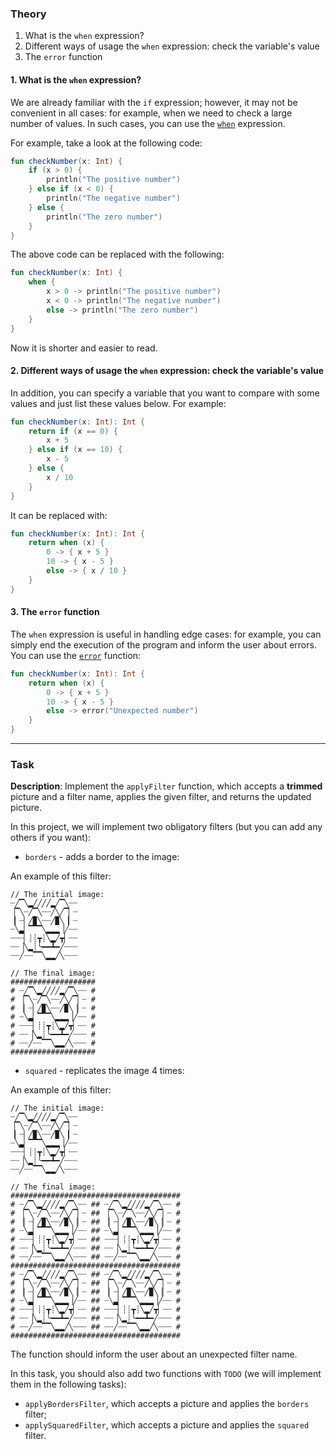 ### Theory

1. What is the `when` expression?
2. Different ways of usage the `when` expression: check the variable's value
3. The `error` function

#### 1. What is the `when` expression?

We are already familiar with the `if` expression; however, 
it may not be convenient in all cases: 
for example, when we need to check a large number of values.
In such cases, you can use the [`when`](https://kotlinlang.org/docs/control-flow.html#when-expression) expression.

For example, take a look at the following code:
```kotlin
fun checkNumber(x: Int) {
    if (x > 0) {
        println("The positive number")
    } else if (x < 0) {
        println("The negative number")
    } else {
        println("The zero number")
    }
}
```
The above code can be replaced with the following:
```kotlin
fun checkNumber(x: Int) {
    when {
        x > 0 -> println("The positive number")
        x < 0 -> println("The negative number")
        else -> println("The zero number")
    }
}
```
Now it is shorter and easier to read.

#### 2. Different ways of usage the `when` expression: check the variable's value

In addition, you can specify a variable that you want to compare 
with some values and just list these values below. For example:

```kotlin
fun checkNumber(x: Int): Int {
    return if (x == 0) {
        x + 5
    } else if (x == 10) {
        x - 5
    } else {
        x / 10
    }
}
```
It can be replaced with:
```kotlin
fun checkNumber(x: Int): Int {
    return when (x) {
        0 -> { x + 5 }
        10 -> { x - 5 }
        else -> { x / 10 }
    }
}
```

#### 3. The `error` function

The `when` expression is useful in handling edge cases: 
for example, you can simply end the execution of the program 
and inform the user about errors. 
You can use the [`error`](https://kotlinlang.org/api/latest/jvm/stdlib/kotlin/error.html) function:
```kotlin
fun checkNumber(x: Int): Int {
    return when (x) {
        0 -> { x + 5 }
        10 -> { x - 5 }
        else -> error("Unexpected number")
    }
}
```

___

### Task

**Description**: Implement the `applyFilter` function, which accepts a **trimmed** picture and a filter name, 
applies the given filter, and returns the updated picture.

In this project, we will implement two obligatory filters (but you can add any others if you want):

- `borders` - adds a border to the image:
<div class="hint">

An example of this filter:
```text
// The initial image:
┈╱▔╲▂╱╱╱╱▂╱▔╲┈┈
▕▔╲┈╱▔╲┈┈╱╲╱▔▏┈
▕▏┈▏╱▉╲┈┈╱▉╲▕▏┈
┈╲▃▏▔▔▔╲▂▂▂▕╱┈┈
┈┈┈▏┊┊┳┊╲▂╱┳▏┈┈
┈┈▕╲▂┊╰━━┻━╱┈┈┈
┈┈╱┈┈▔▔╲▂▂╱╲┈┈┈

// The final image:
###################
# ┈╱▔╲▂╱╱╱╱▂╱▔╲┈┈ #
# ▕▔╲┈╱▔╲┈┈╱╲╱▔▏┈ #
# ▕▏┈▏╱▉╲┈┈╱▉╲▕▏┈ #
# ┈╲▃▏▔▔▔╲▂▂▂▕╱┈┈ #
# ┈┈┈▏┊┊┳┊╲▂╱┳▏┈┈ #
# ┈┈▕╲▂┊╰━━┻━╱┈┈┈ #
# ┈┈╱┈┈▔▔╲▂▂╱╲┈┈┈ #
###################
```
</div>

- `squared` - replicates the image 4 times:
<div class="hint">

An example of this filter:
```text
// The initial image:
┈╱▔╲▂╱╱╱╱▂╱▔╲┈┈
▕▔╲┈╱▔╲┈┈╱╲╱▔▏┈
▕▏┈▏╱▉╲┈┈╱▉╲▕▏┈
┈╲▃▏▔▔▔╲▂▂▂▕╱┈┈
┈┈┈▏┊┊┳┊╲▂╱┳▏┈┈
┈┈▕╲▂┊╰━━┻━╱┈┈┈
┈┈╱┈┈▔▔╲▂▂╱╲┈┈┈

// The final image:
######################################
# ┈╱▔╲▂╱╱╱╱▂╱▔╲┈┈ ## ┈╱▔╲▂╱╱╱╱▂╱▔╲┈┈ #
# ▕▔╲┈╱▔╲┈┈╱╲╱▔▏┈ ## ▕▔╲┈╱▔╲┈┈╱╲╱▔▏┈ #
# ▕▏┈▏╱▉╲┈┈╱▉╲▕▏┈ ## ▕▏┈▏╱▉╲┈┈╱▉╲▕▏┈ #
# ┈╲▃▏▔▔▔╲▂▂▂▕╱┈┈ ## ┈╲▃▏▔▔▔╲▂▂▂▕╱┈┈ #
# ┈┈┈▏┊┊┳┊╲▂╱┳▏┈┈ ## ┈┈┈▏┊┊┳┊╲▂╱┳▏┈┈ #
# ┈┈▕╲▂┊╰━━┻━╱┈┈┈ ## ┈┈▕╲▂┊╰━━┻━╱┈┈┈ #
# ┈┈╱┈┈▔▔╲▂▂╱╲┈┈┈ ## ┈┈╱┈┈▔▔╲▂▂╱╲┈┈┈ #
######################################
# ┈╱▔╲▂╱╱╱╱▂╱▔╲┈┈ ## ┈╱▔╲▂╱╱╱╱▂╱▔╲┈┈ #
# ▕▔╲┈╱▔╲┈┈╱╲╱▔▏┈ ## ▕▔╲┈╱▔╲┈┈╱╲╱▔▏┈ #
# ▕▏┈▏╱▉╲┈┈╱▉╲▕▏┈ ## ▕▏┈▏╱▉╲┈┈╱▉╲▕▏┈ #
# ┈╲▃▏▔▔▔╲▂▂▂▕╱┈┈ ## ┈╲▃▏▔▔▔╲▂▂▂▕╱┈┈ #
# ┈┈┈▏┊┊┳┊╲▂╱┳▏┈┈ ## ┈┈┈▏┊┊┳┊╲▂╱┳▏┈┈ #
# ┈┈▕╲▂┊╰━━┻━╱┈┈┈ ## ┈┈▕╲▂┊╰━━┻━╱┈┈┈ #
# ┈┈╱┈┈▔▔╲▂▂╱╲┈┈┈ ## ┈┈╱┈┈▔▔╲▂▂╱╲┈┈┈ #
######################################
```
</div>

The function should inform the user about an unexpected filter name.

In this task, you should also add two functions with `TODO` (we will implement them in the following tasks):
- `applyBordersFilter`, which accepts a picture and applies the `borders` filter;
- `applySquaredFilter`, which accepts a picture and applies the `squared` filter.
